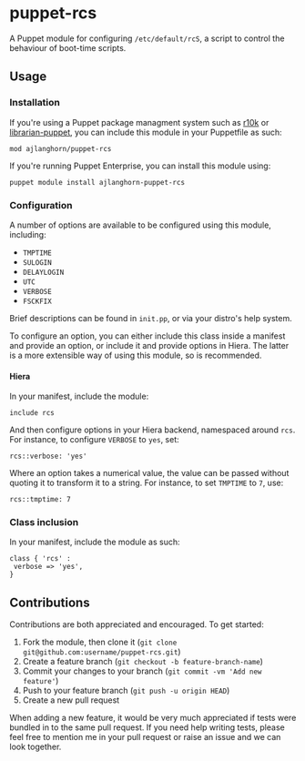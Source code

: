 # puppet-rcs

A Puppet module for configuring `/etc/default/rcS`, a script to control the
behaviour of boot-time scripts.

## Usage

### Installation

If you're using a Puppet package managment system such as
[r10k](https://github.com/puppetlabs/r10k) or
[librarian-puppet](https://github.com/rodjek/librarian-puppet), you can
include this module in your Puppetfile as such:

`mod ajlanghorn/puppet-rcs`

If you're running Puppet Enterprise, you can install this module using:

`puppet module install ajlanghorn-puppet-rcs`

### Configuration

A number of options are available to be configured using this module,
including:

  - `TMPTIME`
  - `SULOGIN`
  - `DELAYLOGIN`
  - `UTC`
  - `VERBOSE`
  - `FSCKFIX`

Brief descriptions can be found in `init.pp`, or via your distro's help
system.

To configure an option, you can either include this class inside a manifest
and provide an option, or include it and provide options in Hiera. The
latter is a more extensible way of using this module, so is recommended.

#### Hiera

In your manifest, include the module:

`include rcs`

And then configure options in your Hiera backend, namespaced around `rcs`.
For instance, to configure `VERBOSE` to `yes`, set:

`rcs::verbose: 'yes'`

Where an option takes a numerical value, the value can be passed without
quoting it to transform it to a string. For instance, to set `TMPTIME` to
`7`, use:

`rcs::tmptime: 7`

### Class inclusion

In your manifest, include the module as such:

```
class { 'rcs' :
 verbose => 'yes', 
}
```

## Contributions

Contributions are both appreciated and encouraged. To get started:

  1. Fork the module, then clone it (`git clone git@github.com:username/puppet-rcs.git`)
  1. Create a feature branch (`git checkout -b feature-branch-name`)
  1. Commit your changes to your branch (`git commit -vm 'Add new feature'`)
  1. Push to your feature branch (`git push -u origin HEAD`)
  1. Create a new pull request

When adding a new feature, it would be very much appreciated if tests were
bundled in to the same pull request. If you need help writing tests, please
feel free to mention me in your pull request or raise an issue and we can
look together.
